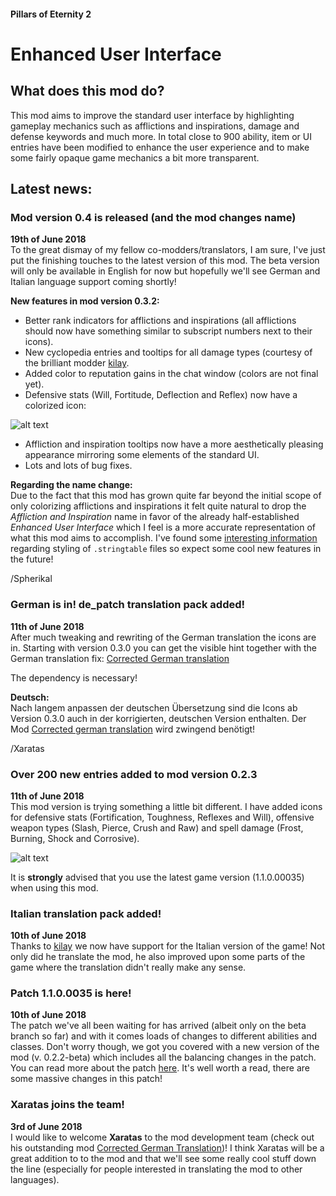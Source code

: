 #### Pillars of Eternity 2
# Enhanced User Interface

## What does this mod do?

This mod aims to improve the standard user interface by highlighting gameplay mechanics such as afflictions and inspirations, damage and defense keywords and much more. In total close to 900 ability, item or UI entries have been modified to enhance the user experience and to make some fairly opaque game mechanics a bit more transparent.

## Latest news:
### Mod version 0.4 is released (and the mod changes name)
**19th of June 2018**\
To the great dismay of my fellow co-modders/translators, I am sure, I've just put the finishing touches to the latest version of this mod. The beta version will only be available in English for now but hopefully we'll see German and Italian language support coming shortly!

**New features in mod version 0.3.2:**
* Better rank indicators for afflictions and inspirations (all afflictions should now have something similar to subscript numbers next to their icons).
* New cyclopedia entries and tooltips for all damage types (courtesy of the brilliant modder [kilay](https://forums.nexusmods.com/index.php?/user/26711484-kilay/).
* Added color to reputation gains in the chat window (colors are not final yet).
* Defensive stats (Will, Fortitude, Deflection and Reflex) now have a colorized icon:

 ![alt text](https://i.imgur.com/JFoMw5O.png "Defense icons")

* Affliction and inspiration tooltips now have a more aesthetically pleasing 
appearance mirroring some elements of the standard UI.
* Lots and lots of bug fixes.

**Regarding the name change:**\
Due to the fact that this mod has grown quite far beyond the initial scope of only colorizing afflictions and inspirations it felt quite natural to drop the *Affliction and Inspiration* name in favor of the already half-established *Enhanced User Interface* which I feel is a more accurate representation of what this mod aims to accomplish. I've found some [interesting information](http://digitalnativestudios.com/textmeshpro/docs/rich-text/) regarding styling of `.stringtable` files so expect some cool new features in the future!

/Spherikal

### German is in!  de_patch translation pack added!
**11th of June 2018**\
After much tweaking and rewriting of the German translation the icons are in. Starting with version 0.3.0 you can get the visible hint together with the German translation fix: [Corrected German translation](https://www.nexusmods.com/pillarsofeternity2/mods/5)

The dependency is necessary!

**Deutsch:**\
Nach langem anpassen der deutschen Übersetzung sind die Icons ab Version 0.3.0 auch in der korrigierten, deutschen Version enthalten. 
Der Mod [Corrected german translation](https://www.nexusmods.com/pillarsofeternity2/mods/5) wird zwingend benötigt!

/Xaratas

### Over 200 new entries added to mod version 0.2.3
**11th of June 2018**\
This mod version is trying something a little bit different. I have added icons for defensive stats (Fortification, Toughness, Reflexes and Will), offensive weapon types (Slash, Pierce, Crush and Raw) and spell damage (Frost, Burning, Shock and Corrosive).

![alt text](https://i.imgur.com/GU2MVTc.png "Damage icons")

It is **strongly** advised that you use the latest game version (1.1.0.00035) when using this mod.

### Italian translation pack added!
**10th of June 2018**\
Thanks to [kilay](https://forums.nexusmods.com/index.php?/user/26711484-kilay/) we now have support for the Italian version of the game! Not only did he translate the mod, he also improved upon some parts of the game where the translation didn't really make any sense.


### Patch 1.1.0.0035 is here!
**10th of June 2018**\
The patch we've all been waiting for has arrived (albeit only on the beta branch so far) and with it comes loads of changes to different abilities and classes. Don't worry though, we got you covered with a new version of the mod (v. 0.2.2-beta) which includes all the balancing changes in the patch. You can read more about the patch [here](https://forums.obsidian.net/topic/101944-patch-notes-for-1100035/). It's well worth a read, there are some massive changes in this patch!

### Xaratas joins the team!
**3rd of June 2018**\
I would like to welcome **Xaratas** to the mod development team (check out his outstanding mod [Corrected German Translation](https://www.nexusmods.com/pillarsofeternity2/mods/5))! I think Xaratas will be a great addition to to the mod and that we'll see some really cool stuff down the line (especially for people interested in translating the mod to other languages).
